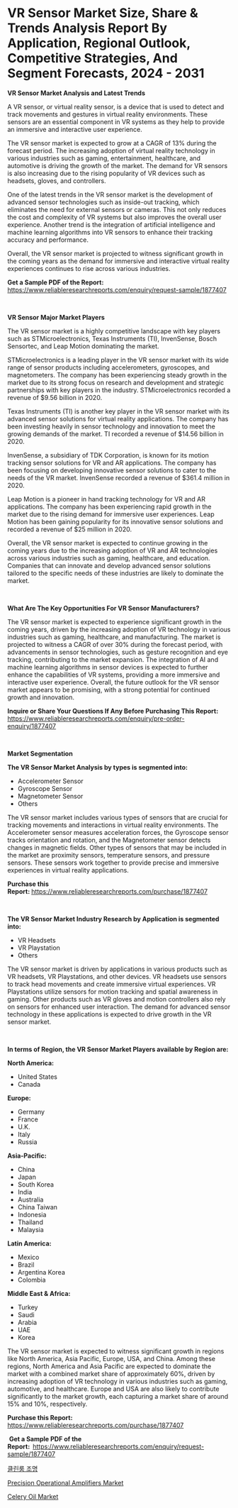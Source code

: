 <p><h1>VR Sensor Market Size, Share & Trends Analysis Report By Application, Regional Outlook, Competitive Strategies, And Segment Forecasts, 2024 - 2031</h1></p><p><strong>VR Sensor Market Analysis and Latest Trends</strong></p>
<p><p>A VR sensor, or virtual reality sensor, is a device that is used to detect and track movements and gestures in virtual reality environments. These sensors are an essential component in VR systems as they help to provide an immersive and interactive user experience.</p><p>The VR sensor market is expected to grow at a CAGR of 13% during the forecast period. The increasing adoption of virtual reality technology in various industries such as gaming, entertainment, healthcare, and automotive is driving the growth of the market. The demand for VR sensors is also increasing due to the rising popularity of VR devices such as headsets, gloves, and controllers.</p><p>One of the latest trends in the VR sensor market is the development of advanced sensor technologies such as inside-out tracking, which eliminates the need for external sensors or cameras. This not only reduces the cost and complexity of VR systems but also improves the overall user experience. Another trend is the integration of artificial intelligence and machine learning algorithms into VR sensors to enhance their tracking accuracy and performance.</p><p>Overall, the VR sensor market is projected to witness significant growth in the coming years as the demand for immersive and interactive virtual reality experiences continues to rise across various industries.</p></p>
<p><strong>Get a Sample PDF of the Report:&nbsp;</strong> <a href="https://www.reliableresearchreports.com/enquiry/request-sample/1877407">https://www.reliableresearchreports.com/enquiry/request-sample/1877407</a></p>
<p>&nbsp;</p>
<p><strong>VR Sensor Major Market Players</strong></p>
<p><p>The VR sensor market is a highly competitive landscape with key players such as STMicroelectronics, Texas Instruments (TI), InvenSense, Bosch Sensortec, and Leap Motion dominating the market. </p><p>STMicroelectronics is a leading player in the VR sensor market with its wide range of sensor products including accelerometers, gyroscopes, and magnetometers. The company has been experiencing steady growth in the market due to its strong focus on research and development and strategic partnerships with key players in the industry. STMicroelectronics recorded a revenue of $9.56 billion in 2020.</p><p>Texas Instruments (TI) is another key player in the VR sensor market with its advanced sensor solutions for virtual reality applications. The company has been investing heavily in sensor technology and innovation to meet the growing demands of the market. TI recorded a revenue of $14.56 billion in 2020.</p><p>InvenSense, a subsidiary of TDK Corporation, is known for its motion tracking sensor solutions for VR and AR applications. The company has been focusing on developing innovative sensor solutions to cater to the needs of the VR market. InvenSense recorded a revenue of $361.4 million in 2020.</p><p>Leap Motion is a pioneer in hand tracking technology for VR and AR applications. The company has been experiencing rapid growth in the market due to the rising demand for immersive user experiences. Leap Motion has been gaining popularity for its innovative sensor solutions and recorded a revenue of $25 million in 2020.</p><p>Overall, the VR sensor market is expected to continue growing in the coming years due to the increasing adoption of VR and AR technologies across various industries such as gaming, healthcare, and education. Companies that can innovate and develop advanced sensor solutions tailored to the specific needs of these industries are likely to dominate the market.</p></p>
<p>&nbsp;</p>
<p><strong>What Are The Key Opportunities For VR Sensor Manufacturers?</strong></p>
<p><p>The VR sensor market is expected to experience significant growth in the coming years, driven by the increasing adoption of VR technology in various industries such as gaming, healthcare, and manufacturing. The market is projected to witness a CAGR of over 30% during the forecast period, with advancements in sensor technologies, such as gesture recognition and eye tracking, contributing to the market expansion. The integration of AI and machine learning algorithms in sensor devices is expected to further enhance the capabilities of VR systems, providing a more immersive and interactive user experience. Overall, the future outlook for the VR sensor market appears to be promising, with a strong potential for continued growth and innovation.</p></p>
<p><strong>Inquire or Share Your Questions If Any Before Purchasing This Report:</strong> <a href="https://www.reliableresearchreports.com/enquiry/pre-order-enquiry/1877407">https://www.reliableresearchreports.com/enquiry/pre-order-enquiry/1877407</a></p>
<p>&nbsp;</p>
<p><strong>Market Segmentation</strong></p>
<p><strong>The VR Sensor Market Analysis by types is segmented into:</strong></p>
<p><ul><li>Accelerometer Sensor</li><li>Gyroscope Sensor</li><li>Magnetometer Sensor</li><li>Others</li></ul></p>
<p><p>The VR sensor market includes various types of sensors that are crucial for tracking movements and interactions in virtual reality environments. The Accelerometer sensor measures acceleration forces, the Gyroscope sensor tracks orientation and rotation, and the Magnetometer sensor detects changes in magnetic fields. Other types of sensors that may be included in the market are proximity sensors, temperature sensors, and pressure sensors. These sensors work together to provide precise and immersive experiences in virtual reality applications.</p></p>
<p><strong>Purchase this Report:&nbsp;</strong><a href="https://www.reliableresearchreports.com/purchase/1877407">https://www.reliableresearchreports.com/purchase/1877407</a></p>
<p>&nbsp;</p>
<p><strong>The VR Sensor Market Industry Research by Application is segmented into:</strong></p>
<p><ul><li>VR Headsets</li><li>VR Playstation</li><li>Others</li></ul></p>
<p><p>The VR sensor market is driven by applications in various products such as VR headsets, VR Playstations, and other devices. VR headsets use sensors to track head movements and create immersive virtual experiences. VR Playstations utilize sensors for motion tracking and spatial awareness in gaming. Other products such as VR gloves and motion controllers also rely on sensors for enhanced user interaction. The demand for advanced sensor technology in these applications is expected to drive growth in the VR sensor market.</p></p>
<p>&nbsp;</p>
<p><strong>In terms of Region, the VR Sensor Market Players available by Region are:</strong></p>
<p>
    <p> <strong> North America: </strong>
        <ul>
            <li>United States</li>
            <li>Canada</li>
        </ul>
        </p> 
    <p> <strong> Europe: </strong>
        <ul>
            <li>Germany</li>
            <li>France</li>
            <li>U.K.</li>
            <li>Italy</li>
            <li>Russia</li>
        </ul>
        </p> 
    <p> <strong> Asia-Pacific: </strong>
        <ul>
            <li>China</li>
            <li>Japan</li>
            <li>South Korea</li>
            <li>India</li>
            <li>Australia</li>
            <li>China Taiwan</li>
            <li>Indonesia</li>
            <li>Thailand</li>
            <li>Malaysia</li>
        </ul>
        </p> 
    <p> <strong> Latin America: </strong>
        <ul>
            <li>Mexico</li>
            <li>Brazil</li>
            <li>Argentina Korea</li>
            <li>Colombia</li>
        </ul>
        </p> 
    <p> <strong> Middle East & Africa: </strong>
        <ul>
            <li>Turkey</li>
            <li>Saudi</li>
            <li>Arabia</li>
            <li>UAE</li>
            <li>Korea</li>
        </ul>
    </p>
    </p>
<p><p>The VR sensor market is expected to witness significant growth in regions like North America, Asia Pacific, Europe, USA, and China. Among these regions, North America and Asia Pacific are expected to dominate the market with a combined market share of approximately 60%, driven by increasing adoption of VR technology in various industries such as gaming, automotive, and healthcare. Europe and USA are also likely to contribute significantly to the market growth, each capturing a market share of around 15% and 10%, respectively.</p></p>
<p><strong>Purchase this Report: </strong><a href="https://www.reliableresearchreports.com/purchase/1877407">https://www.reliableresearchreports.com/purchase/1877407</a></p>
<p>&nbsp;<strong>Get a Sample PDF of the Report:&nbsp;&nbsp;</strong><a href="https://www.reliableresearchreports.com/enquiry/request-sample/1877407">https://www.reliableresearchreports.com/enquiry/request-sample/1877407</a></p>
<p><strong></strong></p>
<p><p><a href="https://github.com/mpodehpw07370073/Market-Research-Report-List-1/blob/main/99631509739.md">클린룸 조명</a></p><p><a href="https://github.com/Chiragrp22/Market-Research-Report-List-3/blob/main/precision-operational-amplifiers-market.md">Precision Operational Amplifiers Market</a></p><p><a href="https://angry-finch-aaf.notion.site/Celery-Oil-Market-Research-Report-The-Key-To-Successful-Business-Strategy-Forecasted-for-Period-fro-dda916500c564a33bcdf3b3feba7a639">Celery Oil Market</a></p></p>